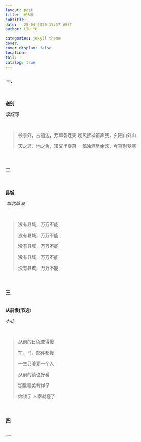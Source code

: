 ```yaml
---
layout: post
title:  诗&歌
subtitle: 
date:   28-04-2020 15:57 AEST
author: LIU YU

categories: jekyll theme
cover: 
cover_display: false
location: 
tail: 
catalog: true 
---
```


### 一. 

<br>

**送别**

<a>*李叔同*</a>

<br>

> 长亭外，古道边，芳草碧连天
> 晚风拂柳笛声残，夕阳山外山
>
> 天之涯，地之角，知交半零落
> 一瓢浊酒尽余欢，今宵别梦寒

<br>

### 二

<br>

**县城**

​	<a>*华北革浪*</a>	

<br>

> 没有县城，万万不能
>
> 没有县城，万万不能
>
> 没有县城，万万不能
>
> 没有县城，万万不能
>
> 没有县城，万万不能
>

<br>

### 三

<br>**从前慢(节选**）

<a> *木心*</a>

<br>

> 从前的日色变得慢
>
> 车，马，邮件都慢
>
> 一生只够爱一个人
>
> 从前的锁也好看
>
> 钥匙精美有样子
>
> 你锁了 人家就懂了

<br>

### 四

<br>

<img src="https://i.loli.net/2020/05/10/fdl6ZjmOvu381Rg.png" alt="java.PNG" style="zoom:25%;" />

